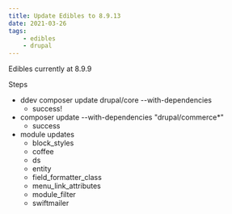 ```yaml
---
title: Update Edibles to 8.9.13
date: 2021-03-26
tags:
    - edibles
    - drupal
---
```


Edibles currently at 8.9.9

Steps

-   ddev composer update drupal/core --with-dependencies
    -   success!
-   composer update --with-dependencies "drupal/commerce\*"
    -   success
-   module updates
    -   block_styles
    -   coffee
    -   ds
    -   entity
    -   field_formatter_class
    -   menu_link_attributes
    -   module_filter
    -   swiftmailer

